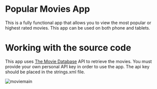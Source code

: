 # Popular Movies App
This is a fully functional app that allows you to view the most popular or highest rated movies. 
This app can be used on both phone and tablets. 

# Working with the source code
This app uses [The Movie Database](https://www.themoviedb.org/documentation/api) API to retrieve the movies. You must provide your own personal API key in order to use the app. The api key should be placed in the strings.xml file.

![moviemain](https://cloud.githubusercontent.com/assets/13584530/19287900/ae9a1b8e-8fd1-11e6-98f4-b8e13362d0e1.PNG)




